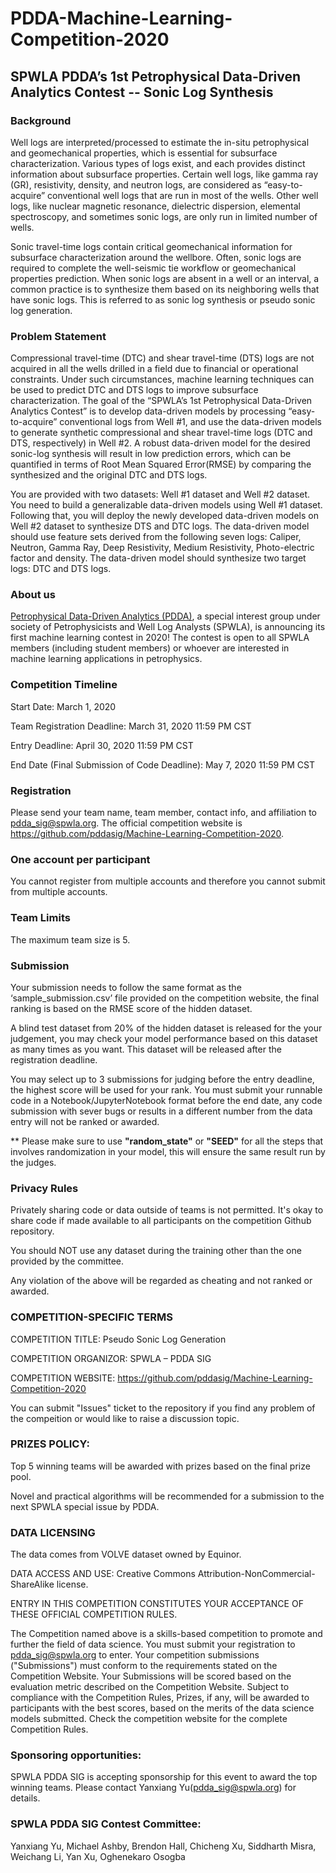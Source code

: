 # PDDA-Machine-Learning-Competition-2020

## SPWLA PDDA’s 1st Petrophysical Data-Driven Analytics Contest -- Sonic Log Synthesis

### Background
Well logs are interpreted/processed to estimate the in-situ petrophysical and geomechanical properties, which is essential for subsurface characterization. Various types of logs exist, and each provides distinct information about subsurface properties. Certain well logs, like gamma ray (GR), resistivity, density, and neutron logs, are considered as “easy-to-acquire” conventional well logs that are run in most of the wells. Other well logs, like nuclear magnetic resonance, dielectric dispersion, elemental spectroscopy, and sometimes sonic logs, are only run in limited number of wells.

Sonic travel-time logs contain critical geomechanical information for subsurface characterization around the wellbore. Often, sonic logs are required to complete the well-seismic tie workflow or geomechanical properties prediction. When sonic logs are absent in a well or an interval, a common practice is to synthesize them based on its neighboring wells that have sonic logs. This is referred to as sonic log synthesis or pseudo sonic log generation. 

### Problem Statement
Compressional travel-time (DTC) and shear travel-time (DTS) logs are not acquired in all the wells drilled in a field due to financial or operational constraints. Under such circumstances, machine learning techniques can be used to predict DTC and DTS logs to improve subsurface characterization. The goal of the “SPWLA’s 1st Petrophysical Data-Driven Analytics Contest” is to develop data-driven models by processing “easy-to-acquire” conventional logs from Well #1, and use the data-driven models to generate synthetic compressional and shear travel-time logs (DTC and DTS, respectively) in Well #2. A robust data-driven model for the desired sonic-log synthesis will result in low prediction errors, which can be quantified in terms of Root Mean Squared Error(RMSE) by comparing the synthesized and the original DTC and DTS logs.

You are provided with two datasets: Well #1 dataset and Well #2 dataset. You need to build a generalizable data-driven models using Well #1 dataset. Following that, you will deploy the newly developed data-driven models on Well #2 dataset to synthesize DTS and DTC logs. The data-driven model should use feature sets derived from the following seven logs: Caliper, Neutron, Gamma Ray, Deep Resistivity, Medium Resistivity, Photo-electric factor and density. The data-driven model should synthesize two target logs: DTC and DTS logs.


### About us
[Petrophysical Data-Driven Analytics (PDDA)](https://www.spwla.org/SPWLA/Chapters_SIGs/SIGs/PDDA/PDDA.aspx), a special interest group under society of Petrophysicists and Well Log Analysts (SPWLA), is announcing its first machine learning contest in 2020!
The contest is open to all SPWLA members (including student members) or whoever are interested in machine learning applications in petrophysics. 

### Competition Timeline 
Start Date: March 1, 2020 

Team Registration Deadline: March 31, 2020 11:59 PM CST

Entry Deadline: April 30, 2020 11:59 PM CST

End Date (Final Submission of Code Deadline): May 7, 2020 11:59 PM CST


### Registration 
Please send your team name, team member, contact info, and affiliation to pdda_sig@spwla.org. The official competition website is https://github.com/pddasig/Machine-Learning-Competition-2020. 

### One account per participant
You cannot register from multiple accounts and therefore you cannot submit from multiple accounts.


### Team Limits
The maximum team size is 5.


### Submission 
Your submission needs to follow the same format as the ‘sample_submission.csv’ file provided on the competition website, the final ranking is based on the RMSE score of the hidden dataset. 

A blind test dataset from 20% of the hidden dataset is released for the your judgement, you may check your model performance based on this dataset as many times as you want. This dataset will be released after the registration deadline. 

You may select up to 3 submissions for judging before the entry deadline, the highest score will be used for your rank. 
You must submit your runnable code in a Notebook/JupyterNotebook format before the end date, any code submission with sever bugs or results in a different number from the data entry will not be ranked or awarded. 

** Please make sure to use **"random_state"** or **"SEED"** for all the steps that involves randomization in your model, this will ensure the same result run by the judges.    


### Privacy Rules
Privately sharing code or data outside of teams is not permitted. It's okay to share code if made available to all participants on the competition Github repository.

You should NOT use any dataset during the training other than the one provided by the committee.

Any violation of the above will be regarded as cheating and not ranked or awarded. 


### COMPETITION-SPECIFIC TERMS 
COMPETITION TITLE: Pseudo Sonic Log Generation 

COMPETITION ORGANIZOR: SPWLA – PDDA SIG

COMPETITION WEBSITE: https://github.com/pddasig/Machine-Learning-Competition-2020 

You can submit "Issues" ticket to the repository if you find any problem of the compeition or would like to raise a discussion topic. 


### PRIZES POLICY: 
Top 5 winning teams will be awarded with prizes based on the final prize pool.

Novel and practical algorithms will be recommended for a submission to the next SPWLA special issue by PDDA. 

### DATA LICENSING
The data comes from VOLVE dataset owned by Equinor. 

DATA ACCESS AND USE: Creative Commons Attribution-NonCommercial-ShareAlike license.

ENTRY IN THIS COMPETITION CONSTITUTES YOUR ACCEPTANCE OF THESE OFFICIAL COMPETITION RULES.

The Competition named above is a skills-based competition to promote and further the field of data science. You must submit your registration to pdda_sig@spwla.org to enter. Your competition submissions ("Submissions") must conform to the requirements stated on the Competition Website. Your Submissions will be scored based on the evaluation metric described on the Competition Website. Subject to compliance with the Competition Rules, Prizes, if any, will be awarded to participants with the best scores, based on the merits of the data science models submitted. Check the competition website for the complete Competition Rules.


### Sponsoring opportunities:
SPWLA PDDA SIG is accepting sponsorship for this event to award the top winning teams. Please contact Yanxiang Yu(pdda_sig@spwla.org) for details.

### SPWLA PDDA SIG Contest Committee:
Yanxiang Yu, Michael Ashby, Brendon Hall, Chicheng Xu, Siddharth Misra, Weichang Li, Yan Xu, Oghenekaro Osogba


